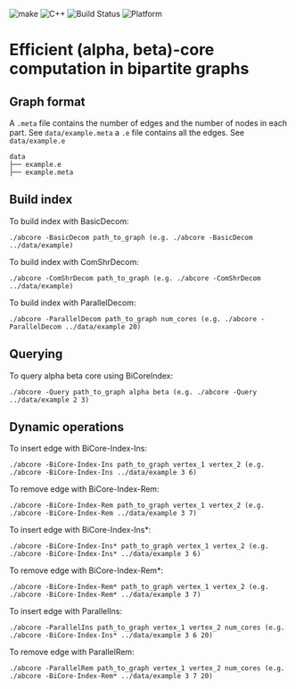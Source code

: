 ![make](https://img.shields.io/badge/make-4.3-brightgreen.svg)
![C++](https://img.shields.io/badge/C++-11.4.0-blue.svg)
![Build Status](https://img.shields.io/badge/build-passing-brightgreen.svg)
![Platform](https://img.shields.io/badge/platform-Linux-lightgrey.svg)
# Efficient (alpha, beta)-core computation in bipartite graphs

## Graph format

A `.meta` file contains the number of edges and the number of nodes in each part. See `data/example.meta` a `.e` file contains all the edges. See `data/example.e`

```
data
├── example.e
├── example.meta
```

## Build index

To build index with BasicDecom: 

```shell
./abcore -BasicDecom path_to_graph (e.g. ./abcore -BasicDecom ../data/example)
```

To build index with ComShrDecom: 

```shell
./abcore -ComShrDecom path_to_graph (e.g. ./abcore -ComShrDecom ../data/example)
```

To build index with ParallelDecom: 

```shell
./abcore -ParallelDecom path_to_graph num_cores (e.g. ./abcore -ParallelDecom ../data/example 20)
```

## Querying

To query alpha beta core using BiCoreIndex: 

```shell
./abcore -Query path_to_graph alpha beta (e.g. ./abcore -Query ../data/example 2 3)
```

## Dynamic operations

To insert edge with BiCore-Index-Ins: 

```shell
./abcore -BiCore-Index-Ins path_to_graph vertex_1 vertex_2 (e.g. ./abcore -BiCore-Index-Ins ../data/example 3 6)
```

To remove edge with BiCore-Index-Rem: 

```shell
./abcore -BiCore-Index-Rem path_to_graph vertex_1 vertex_2 (e.g. ./abcore -BiCore-Index-Rem ../data/example 3 7)
```

To insert edge with BiCore-Index-Ins*: 

```shell
./abcore -BiCore-Index-Ins* path_to_graph vertex_1 vertex_2 (e.g. ./abcore -BiCore-Index-Ins* ../data/example 3 6)
```

To remove edge with BiCore-Index-Rem*: 

```shell
./abcore -BiCore-Index-Rem* path_to_graph vertex_1 vertex_2 (e.g. ./abcore -BiCore-Index-Rem* ../data/example 3 7)
```

To insert edge with ParallelIns: 

```shell
./abcore -ParallelIns path_to_graph vertex_1 vertex_2 num_cores (e.g. ./abcore -BiCore-Index-Ins* ../data/example 3 6 20)
```

To remove edge with ParallelRem: 

```shell
./abcore -ParallelRem path_to_graph vertex_1 vertex_2 num_cores (e.g. ./abcore -BiCore-Index-Rem* ../data/example 3 7 20)
```
